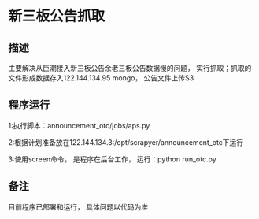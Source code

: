 新三板公告抓取
==============

描述
-----
主要解决从巨潮接入新三板公告余老三板公告数据慢的问题， 实行抓取；抓取的文件形成数据存入122.144.134.95 mongo， 公告文件上传S3
    
程序运行
----
1:执行脚本：announcement_otc/jobs/aps.py

2:根据计划准备放在122.144.134.3:/opt/scrapyer/announcement_otc下运行

3:使用screen命令， 是程序在后台工作， 运行：python run_otc.py
    
备注
------
目前程序已部署和运行， 具体问题以代码为准
